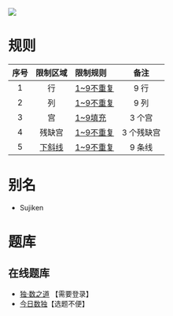 ![](https://cn.sudoku.today/pic/02/sujiken/38414_148267.png)

# 规则
| 序号  | 限制区域  | 限制规则      |   备注   |
|:---:|:-----:|:----------|:------:|
|  1  |   行   | [1~9不重复] |  9 行   |
|  2  |   列   | [1~9不重复] |  9 列   |
|  3  |   宫   | [1~9填充]  |  3 个宫  |
|  4  |  残缺宫  | [1~9不重复] | 3 个残缺宫 |
|  5  | [下斜线] | [1~9不重复] |  9 条线  |

# 别名
- Sujiken

# 题库

## 在线题库
- [独·数之道](http://www.sudokufans.org.cn/lx/game.index.php?type=half) 【需要登录】
- [今日数独]【选题不便】

[今日数独]: https://cn.sudoku.today/g-sujiken/

[1~9不重复]: ../../rules.md#1to9不重复
[1~9填充]: ../../rules.md#1to9填充
[下斜线]: ../../rules.md#下斜线